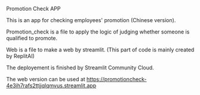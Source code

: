 Promotion Check APP

This is an app for checking employees' promotion (Chinese version). 

Promotion_check is a file to apply the logic of judging whether someone is qualified to promote.

Web is a file to make a web by streamlit. (This part of code is mainly created by ReplitAI)

The deployement is finished by Streamlit Community Cloud.

The web version can be used at https://promotioncheck-4e3ih7rafs2ttjjqlqmvus.streamlit.app


